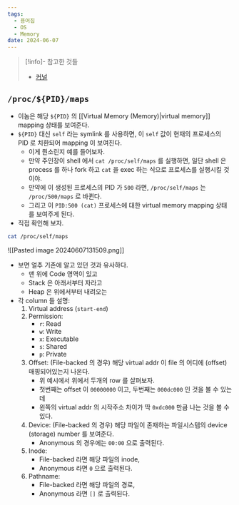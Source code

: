 ```yaml
---
tags:
  - 용어집
  - OS
  - Memory
date: 2024-06-07
---
```

> [!info]- 참고한 것들
> - [커널](https://docs.kernel.org/filesystems/proc.html#process-specific-subdirectories)

## `/proc/${PID}/maps`

- 이놈은 해당 `${PID}` 의 [[Virtual Memory (Memory)|virtual memory]] mapping 상태를 보여준다.
- `${PID}` 대신 `self` 라는 symlink 를 사용하면, 이 `self` 값이 현재의 프로세스의 PID 로 치환되어 mapping 이 보여진다.
	- 이게 뭔소린지 예를 들어보자.
	- 만약 주인장이 shell 에서 `cat /proc/self/maps` 를 실행하면, 일단 shell 은 process 를 하나 fork 하고 `cat` 을 exec 하는 식으로 프로세스를 실행시킬 것이야.
	- 만약에 이 생성된 프로세스의 PID 가 `500` 라면, `/proc/self/maps` 는 `/proc/500/maps` 로 바뀐다.
	- 그리고 이 `PID:500 (cat)` 프로세스에 대한 virtual memory mapping 상태를 보여주게 된다.
- 직접 확인해 보자.

```bash
cat /proc/self/maps
```

![[Pasted image 20240607131509.png]]

- 보면 얼추 기존에 알고 있던 것과 유사하다.
	- 맨 위에 Code 영역이 있고
	- Stack 은 아래서부터 자라고
	- Heap 은 위에서부터 내려오는
- 각 column 들 설명:
	1. Virtual address (`start-end`)
	2. Permission:
		- `r`: Read
		- `w`: Write
		- `x`: Executable
		- `s`: Shared
		- `p`: Private
	3. Offset: (File-backed 의 경우) 해당 virtual addr 이 file 의 어디에 (offset) 매핑되어있는지 나온다.
		- 위 예시에서 위에서 두개의 row 를 살펴보자.
		- 첫번째는 offset 이 `00000000` 이고, 두번째는 `000dc000` 인 것을 볼 수 있는데
		- 왼쪽의 virtual addr 의 시작주소 차이가 딱 `0xdc000` 만큼 나는 것을 볼 수 있다.
	4. Device: (File-backed 의 경우) 해당 파일이 존재하는 파일시스템의 device (storage) number 를 보여준다.
		- Anonymous 의 경우에는 `00:00` 으로 출력된다.
	5. Inode:
		- File-backed 라면 해당 파일의 inode,
		- Anonymous 라면 `0` 으로 출력된다.
	6. Pathname:
		- File-backed 라면 해당 파일의 경로,
		- Anonymous 라면 `[]` 로 출력된다.